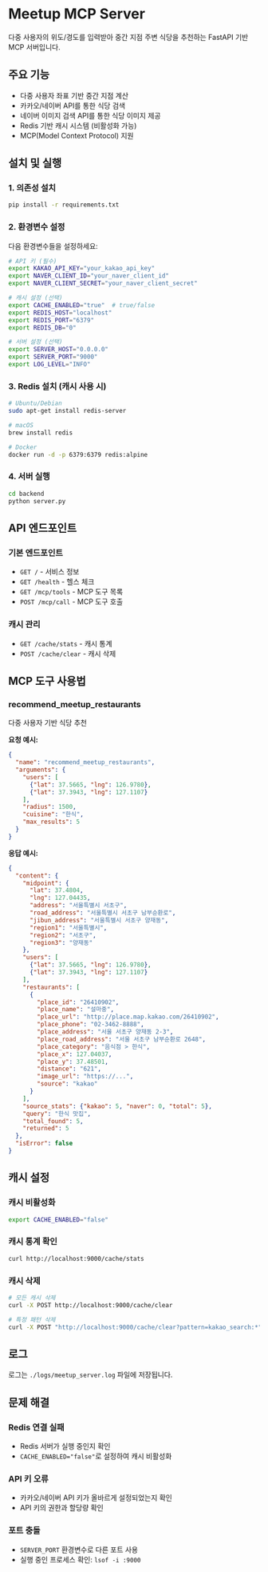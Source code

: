 # Meetup MCP Server

다중 사용자의 위도/경도를 입력받아 중간 지점 주변 식당을 추천하는 FastAPI 기반 MCP 서버입니다.

## 주요 기능

- 다중 사용자 좌표 기반 중간 지점 계산
- 카카오/네이버 API를 통한 식당 검색
- 네이버 이미지 검색 API를 통한 식당 이미지 제공
- Redis 기반 캐시 시스템 (비활성화 가능)
- MCP(Model Context Protocol) 지원

## 설치 및 실행

### 1. 의존성 설치

```bash
pip install -r requirements.txt
```

### 2. 환경변수 설정

다음 환경변수들을 설정하세요:

```bash
# API 키 (필수)
export KAKAO_API_KEY="your_kakao_api_key"
export NAVER_CLIENT_ID="your_naver_client_id"
export NAVER_CLIENT_SECRET="your_naver_client_secret"

# 캐시 설정 (선택)
export CACHE_ENABLED="true"  # true/false
export REDIS_HOST="localhost"
export REDIS_PORT="6379"
export REDIS_DB="0"

# 서버 설정 (선택)
export SERVER_HOST="0.0.0.0"
export SERVER_PORT="9000"
export LOG_LEVEL="INFO"
```

### 3. Redis 설치 (캐시 사용 시)

```bash
# Ubuntu/Debian
sudo apt-get install redis-server

# macOS
brew install redis

# Docker
docker run -d -p 6379:6379 redis:alpine
```

### 4. 서버 실행

```bash
cd backend
python server.py
```

## API 엔드포인트

### 기본 엔드포인트

- `GET /` - 서비스 정보
- `GET /health` - 헬스 체크
- `GET /mcp/tools` - MCP 도구 목록
- `POST /mcp/call` - MCP 도구 호출

### 캐시 관리

- `GET /cache/stats` - 캐시 통계
- `POST /cache/clear` - 캐시 삭제

## MCP 도구 사용법

### recommend_meetup_restaurants

다중 사용자 기반 식당 추천

**요청 예시:**
```json
{
  "name": "recommend_meetup_restaurants",
  "arguments": {
    "users": [
      {"lat": 37.5665, "lng": 126.9780},
      {"lat": 37.3943, "lng": 127.1107}
    ],
    "radius": 1500,
    "cuisine": "한식",
    "max_results": 5
  }
}
```

**응답 예시:**
```json
{
  "content": {
    "midpoint": {
      "lat": 37.4804,
      "lng": 127.04435,
      "address": "서울특별시 서초구",
      "road_address": "서울특별시 서초구 남부순환로",
      "jibun_address": "서울특별시 서초구 양재동",
      "region1": "서울특별시",
      "region2": "서초구",
      "region3": "양재동"
    },
    "users": [
      {"lat": 37.5665, "lng": 126.9780},
      {"lat": 37.3943, "lng": 127.1107}
    ],
    "restaurants": [
      {
        "place_id": "26410902",
        "place_name": "설마중",
        "place_url": "http://place.map.kakao.com/26410902",
        "place_phone": "02-3462-8888",
        "place_address": "서울 서초구 양재동 2-3",
        "place_road_address": "서울 서초구 남부순환로 2648",
        "place_category": "음식점 > 한식",
        "place_x": 127.04037,
        "place_y": 37.48501,
        "distance": "621",
        "image_url": "https://...",
        "source": "kakao"
      }
    ],
    "source_stats": {"kakao": 5, "naver": 0, "total": 5},
    "query": "한식 맛집",
    "total_found": 5,
    "returned": 5
  },
  "isError": false
}
```

## 캐시 설정

### 캐시 비활성화

```bash
export CACHE_ENABLED="false"
```

### 캐시 통계 확인

```bash
curl http://localhost:9000/cache/stats
```

### 캐시 삭제

```bash
# 모든 캐시 삭제
curl -X POST http://localhost:9000/cache/clear

# 특정 패턴 삭제
curl -X POST "http://localhost:9000/cache/clear?pattern=kakao_search:*"
```

## 로그

로그는 `./logs/meetup_server.log` 파일에 저장됩니다.

## 문제 해결

### Redis 연결 실패
- Redis 서버가 실행 중인지 확인
- `CACHE_ENABLED="false"`로 설정하여 캐시 비활성화

### API 키 오류
- 카카오/네이버 API 키가 올바르게 설정되었는지 확인
- API 키의 권한과 할당량 확인

### 포트 충돌
- `SERVER_PORT` 환경변수로 다른 포트 사용
- 실행 중인 프로세스 확인: `lsof -i :9000`
